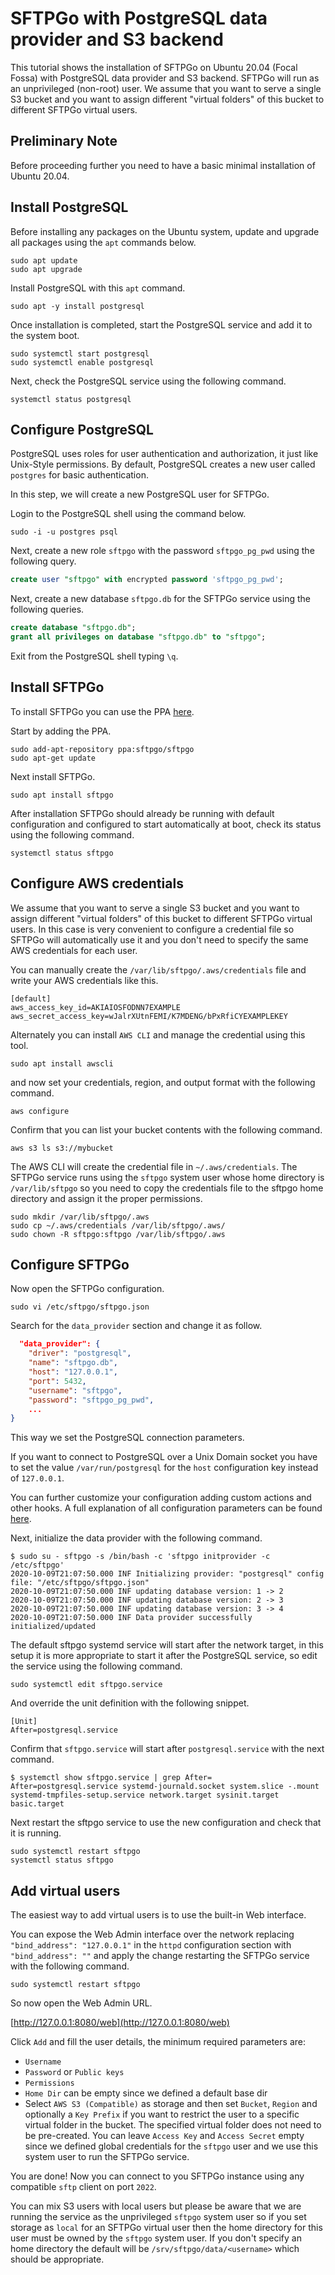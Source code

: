 # SFTPGo with PostgreSQL data provider and S3 backend

This tutorial shows the installation of SFTPGo on Ubuntu 20.04 (Focal Fossa) with PostgreSQL data provider and S3 backend. SFTPGo will run as an unprivileged (non-root) user. We assume that you want to serve a single S3 bucket and you want to assign different "virtual folders" of this bucket to different SFTPGo virtual users.

## Preliminary Note

Before proceeding further you need to have a basic minimal installation of Ubuntu 20.04.

## Install PostgreSQL

Before installing any packages on the Ubuntu system, update and upgrade all packages using the `apt` commands below.

```shell
sudo apt update
sudo apt upgrade
```

Install PostgreSQL with this `apt` command.

```shell
sudo apt -y install postgresql
```

Once installation is completed, start the PostgreSQL service and add it to the system boot.

```shell
sudo systemctl start postgresql
sudo systemctl enable postgresql
```

Next, check the PostgreSQL service using the following command.

```shell
systemctl status postgresql
```

## Configure PostgreSQL

PostgreSQL uses roles for user authentication and authorization, it just like Unix-Style permissions. By default, PostgreSQL creates a new user called `postgres` for basic authentication.

In this step, we will create a new PostgreSQL user for SFTPGo.

Login to the PostgreSQL shell using the command below.

```shell
sudo -i -u postgres psql
```

Next, create a new role `sftpgo` with the password `sftpgo_pg_pwd` using the following query.

```sql
create user "sftpgo" with encrypted password 'sftpgo_pg_pwd';
```

Next, create a new database `sftpgo.db` for the SFTPGo service using the following queries.

```sql
create database "sftpgo.db";
grant all privileges on database "sftpgo.db" to "sftpgo";
```

Exit from the PostgreSQL shell typing `\q`.

## Install SFTPGo

To install SFTPGo you can use the PPA [here](https://launchpad.net/~sftpgo/+archive/ubuntu/sftpgo).

Start by adding the PPA.

```shell
sudo add-apt-repository ppa:sftpgo/sftpgo
sudo apt-get update
```

Next install SFTPGo.

```shell
sudo apt install sftpgo
```

After installation SFTPGo should already be running with default configuration and configured to start automatically at boot, check its status using the following command.

```shell
systemctl status sftpgo
```

## Configure AWS credentials

We assume that you want to serve a single S3 bucket and you want to assign different "virtual folders" of this bucket to different SFTPGo virtual users. In this case is very convenient to configure a credential file so SFTPGo will automatically use it and you don't need to specify the same AWS credentials for each user.

You can manually create the `/var/lib/sftpgo/.aws/credentials` file and write your AWS credentials like this.

```shell
[default]
aws_access_key_id=AKIAIOSFODNN7EXAMPLE
aws_secret_access_key=wJalrXUtnFEMI/K7MDENG/bPxRfiCYEXAMPLEKEY
```

Alternately you can install `AWS CLI` and manage the credential using this tool.

```shell
sudo apt install awscli
```

and now set your credentials, region, and output format with the following command.

```shell
aws configure
```

Confirm that you can list your bucket contents with the following command.

```shell
aws s3 ls s3://mybucket
```

The AWS CLI will create the credential file in `~/.aws/credentials`. The SFTPGo service runs using the `sftpgo` system user whose home directory is `/var/lib/sftpgo` so you need to copy the credentials file to the sftpgo home directory and assign it the proper permissions.

```shell
sudo mkdir /var/lib/sftpgo/.aws
sudo cp ~/.aws/credentials /var/lib/sftpgo/.aws/
sudo chown -R sftpgo:sftpgo /var/lib/sftpgo/.aws
```

## Configure SFTPGo

Now open the SFTPGo configuration.

```shell
sudo vi /etc/sftpgo/sftpgo.json
```

Search for the `data_provider` section and change it as follow.

```json
  "data_provider": {
    "driver": "postgresql",
    "name": "sftpgo.db",
    "host": "127.0.0.1",
    "port": 5432,
    "username": "sftpgo",
    "password": "sftpgo_pg_pwd",
    ...
}
```

This way we set the PostgreSQL connection parameters.

If you want to connect to PostgreSQL over a Unix Domain socket you have to set the value `/var/run/postgresql` for the `host` configuration key instead of `127.0.0.1`.

You can further customize your configuration adding custom actions and other hooks. A full explanation of all configuration parameters can be found [here](../full-configuration.md).

Next, initialize the data provider with the following command.

```shell
$ sudo su - sftpgo -s /bin/bash -c 'sftpgo initprovider -c /etc/sftpgo'
2020-10-09T21:07:50.000 INF Initializing provider: "postgresql" config file: "/etc/sftpgo/sftpgo.json"
2020-10-09T21:07:50.000 INF updating database version: 1 -> 2
2020-10-09T21:07:50.000 INF updating database version: 2 -> 3
2020-10-09T21:07:50.000 INF updating database version: 3 -> 4
2020-10-09T21:07:50.000 INF Data provider successfully initialized/updated
```

The default sftpgo systemd service will start after the network target, in this setup it is more appropriate to start it after the PostgreSQL service, so edit the service using the following command.

```shell
sudo systemctl edit sftpgo.service
```

And override the unit definition with the following snippet.

```shell
[Unit]
After=postgresql.service
```

Confirm that `sftpgo.service` will start after `postgresql.service` with the next command.

```shell
$ systemctl show sftpgo.service | grep After=
After=postgresql.service systemd-journald.socket system.slice -.mount systemd-tmpfiles-setup.service network.target sysinit.target basic.target
```

Next restart the sftpgo service to use the new configuration and check that it is running.

```shell
sudo systemctl restart sftpgo
systemctl status sftpgo
```

## Add virtual users

The easiest way to add virtual users is to use the built-in Web interface.

You can expose the Web Admin interface over the network replacing `"bind_address": "127.0.0.1"` in the `httpd` configuration section with `"bind_address": ""` and apply the change restarting the SFTPGo service with the following command.

```shell
sudo systemctl restart sftpgo
```

So now open the Web Admin URL.

[http://127.0.0.1:8080/web](http://127.0.0.1:8080/web)

Click `Add` and fill the user details, the minimum required parameters are:

- `Username`
- `Password` or `Public keys`
- `Permissions`
- `Home Dir` can be empty since we defined a default base dir
- Select `AWS S3 (Compatible)` as storage and then set `Bucket`, `Region` and optionally a `Key Prefix` if you want to restrict the user to a specific virtual folder in the bucket. The specified virtual folder does not need to be pre-created. You can leave `Access Key` and `Access Secret` empty since we defined global credentials for the `sftpgo` user and we use this system user to run the SFTPGo service.

You are done! Now you can connect to you SFTPGo instance using any compatible `sftp` client on port `2022`.

You can mix S3 users with local users but please be aware that we are running the service as the unprivileged `sftpgo` system user so if you set storage as `local` for an SFTPGo virtual user then the home directory for this user must be owned by the `sftpgo` system user. If you don't specify an home directory the default will be `/srv/sftpgo/data/<username>` which should be appropriate.
